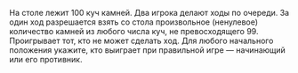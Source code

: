 На столе лежит 100 куч камней. Два игрока делают ходы по очереди. 
За один ход разрешается взять со стола произвольное (ненулевое) количество 
камней из любого числа куч, не превосходящего 99. Проигрывает тот, 
кто не может сделать ход. Для любого начального положения укажите, кто выиграет при правильной игре — начинающий или его противник.
